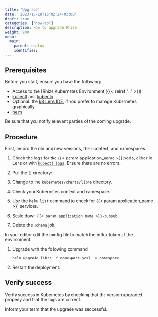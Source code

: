 ```yaml
---
title: 'Upgrade'
date: '2023-10-18T15:02:24-03:00'
draft: true
categories: ["how-to"]
description: How to upgrade Rhize
weight: 900
menu:
  main:
    parent: deploy
    identifier:
---
```


<!-- Title must be a verb -->

<!-- Small intro explaining what task is, and why someone might do this task
Link to relevant explanations and reference topics, if needed -->

## Prerequisites

Before you start, ensure you have the following:

- Access to the [Rhize Kubernetes Environment]({{< relref ".." >}})
- [kubectl](https://kubernetes.io/docs/tasks/tools/) and [kubectx](https://github.com/ahmetb/kubectx)
- Optional: the [k8 Lens IDE](https://k8lens.dev), if you prefer to manage Kubernetes graphically
- [helm](https://helm.sh/docs/helm/helm_install/)

Be sure that you notify relevant parties of the coming upgrade.

## Procedure

First, record the old and new versions, their context, and namespaces.

1. Check the logs for the {{< param application_name >}} pods, either in Lens or with [`kubectl logs`](https://kubernetes.io/docs/reference/generated/kubectl/kubectl-commands#logs).
    Ensure there are no errors.

1. Pull the [] directory:
1. Change to the `kubernetes/charts/libre` directory.
1. Check your Kubernetes context and namespace.
1. Use the `helm list` command to check for {{< param application_name >}} services.
1. Scale down `{{< param application_name >}}-pubsub`.
1. Delete the `schema` job.

In your editor edit the config file to match the influx token of the environment.

1. Upgrade with the following command:


    ```bash
    helm upgrade libre -f namespace.yaml -n namespace
    ```
    
1. Restart the deployment.

## Verify success

Verify success in Kubernetes by checking that the version upgraded properly and that the logs are correct.

Inform your team that the upgrade was successful.

<!--Define what success looks like -->

<!-- 
### Error recovery
Optional. Define common failure modes and how to recover
-->

<!--
## Next steps
Optional. Summarize what was done. Give an example of what success looks like.

Where applicable, provide links to next steps or to read more.
-->
